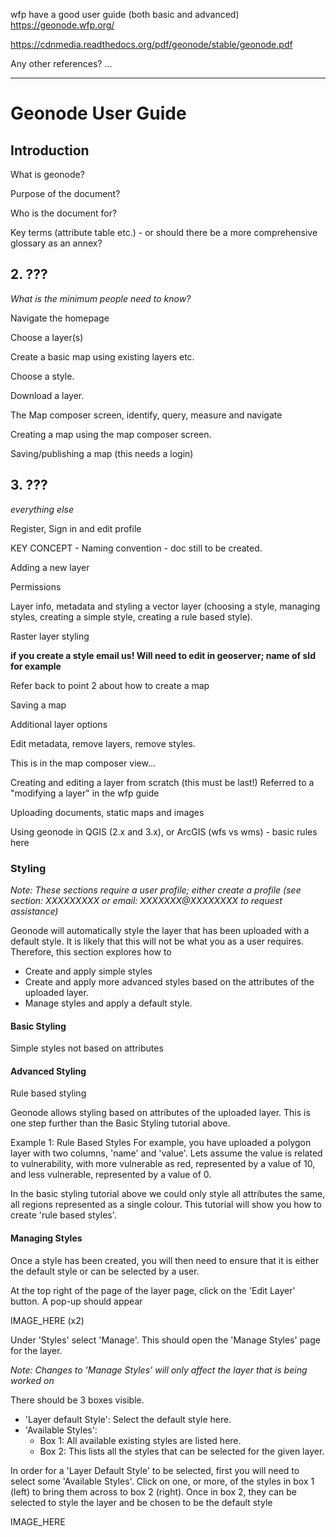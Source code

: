 
wfp have a good user guide (both basic and advanced)
https://geonode.wfp.org/

https://cdnmedia.readthedocs.org/pdf/geonode/stable/geonode.pdf

Any other references?
...

---

# Geonode User Guide

## Introduction

What is geonode?

Purpose of the document?

Who is the document for?

Key terms (attribute table etc.) - or should there be a more comprehensive glossary as an annex?

## 2. ???

_What is the minimum people need to know?_

Navigate the homepage

Choose a layer(s)

Create a basic map using existing layers etc.

Choose a style.

Download a layer.

The Map composer screen, identify, query, measure and navigate

Creating a map using the map composer screen.

Saving/publishing a map (this needs a login)

## 3. ???

_everything else_

Register, Sign in and edit profile

KEY CONCEPT - Naming convention - doc still to be created.

Adding a new layer

Permissions

Layer info, metadata and styling a vector layer (choosing a style, managing styles, creating a simple style, creating a rule based
style).

Raster layer styling

__if you create a style email us! Will need to edit in geoserver; name of sld for example__



Refer back to point 2 about how to create a map



Saving a map



Additional layer options

Edit metadata, remove layers, remove styles.


This is in the map composer view...

Creating and editing a layer from scratch (this must be last!) Referred to a "modifying a layer" in the wfp guide


Uploading documents, static maps and images

Using geonode in QGIS (2.x and 3.x), or ArcGIS (wfs vs wms) - basic rules here

### Styling

_Note: These sections require a user profile; either create a profile (see section: XXXXXXXXX or email: XXXXXXX@XXXXXXXX to request assistance)_

Geonode will automatically style the layer that has been uploaded with a default style. It is likely that this will not be what you as a user requires. Therefore, this section explores how to

- Create and apply simple styles
- Create and apply more advanced styles based on the attributes of the uploaded layer.
- Manage styles and apply a default style.

#### Basic Styling

Simple styles not based on attributes

#### Advanced Styling

Rule based styling

Geonode allows styling based on attributes of the uploaded layer. This is one step further than the Basic Styling tutorial above.

Example 1: Rule Based Styles
For example, you have uploaded a polygon layer with two columns, 'name' and 'value'. Lets assume the value is related to vulnerability, with more vulnerable as red, represented by a value of 10, and less vulnerable, represented by a value of 0.

In the basic styling tutorial above we could only style all attributes the same, all regions represented as a single colour. This tutorial will show you how to create 'rule based styles'.





#### Managing Styles

Once a style has been created, you will then need to ensure that it is either the default style or can be selected by a user.

At the top right of the page of the layer page, click on the 'Edit Layer' button. A pop-up should appear

IMAGE_HERE (x2)

Under 'Styles' select 'Manage'. This should open the 'Manage Styles' page for the layer.

_Note: Changes to 'Manage Styles' will only affect the layer that is being worked on_

There should be 3 boxes visible.

- 'Layer default Style': Select the default style here.
- 'Available Styles':
  - Box 1: All available existing styles are listed here.
  - Box 2: This lists all the styles that can be selected for the given layer.

In order for a 'Layer Default Style' to be selected, first you will need to select some 'Available Styles'. Click on one, or more, of the styles in box 1 (left) to bring them across to box 2 (right). Once in box 2, they can be selected to style the layer and be chosen to be the default style

IMAGE_HERE
